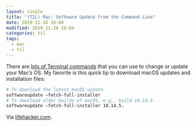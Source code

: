 ```yaml
---
layout: single
title: "(TIL) Mac: Software Update from the Command Line"
date: 2019-11-26 16:04
modified: 2019-11-26 16:04
categories: til
tags:
  - mac
  - til
---
```


There are [lots of Terminal commands](https://github.com/jamf/erase-install-webinar/wiki) that you can use to change or update your Mac’s OS.
My favorite is this quick tip to download macOS updates and installation files:

```bash
# To download the latest macOS update.
softwareupdate —fetch-full-installer
# To download older builds of macOS, e.g., build 10.14.5.
softwareupdate —fetch-full-installer 10.14.5.
```

Via [lifehacker.com](https://lifehacker.com/how-to-download-and-install-older-macos-versions-with-t-1839671161).
